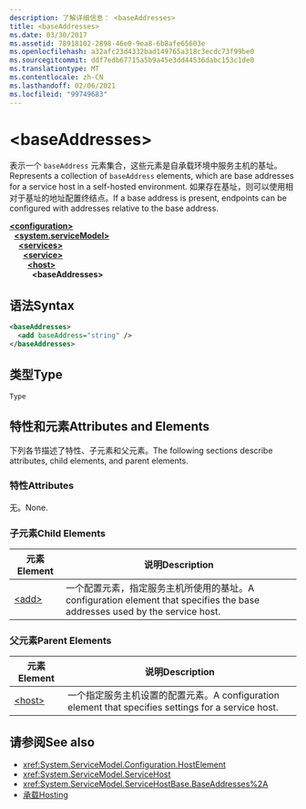 ```yaml
---
description: 了解详细信息： <baseAddresses>
title: <baseAddresses>
ms.date: 03/30/2017
ms.assetid: 78918102-2898-46e0-9ea8-6b8afe65603e
ms.openlocfilehash: a32afc23d4332bad149765a318c3ecdc73f99be0
ms.sourcegitcommit: ddf7edb67715a5b9a45e3dd44536dabc153c1de0
ms.translationtype: MT
ms.contentlocale: zh-CN
ms.lasthandoff: 02/06/2021
ms.locfileid: "99749683"
---
```

# \<baseAddresses>

<span data-ttu-id="6d4ab-102">表示一个 `baseAddress` 元素集合，这些元素是自承载环境中服务主机的基址。</span><span class="sxs-lookup"><span data-stu-id="6d4ab-102">Represents a collection of `baseAddress` elements, which are base addresses for a service host in a self-hosted environment.</span></span> <span data-ttu-id="6d4ab-103">如果存在基址，则可以使用相对于基址的地址配置终结点。</span><span class="sxs-lookup"><span data-stu-id="6d4ab-103">If a base address is present, endpoints can be configured with addresses relative to the base address.</span></span>  
  
[**\<configuration>**](../configuration-element.md)\
&nbsp;&nbsp;[**\<system.serviceModel>**](system-servicemodel.md)\
&nbsp;&nbsp;&nbsp;&nbsp;[**\<services>**](services.md)\
&nbsp;&nbsp;&nbsp;&nbsp;&nbsp;&nbsp;[**\<service>**](service.md)\
&nbsp;&nbsp;&nbsp;&nbsp;&nbsp;&nbsp;&nbsp;&nbsp;[**\<host>**](host.md)\
&nbsp;&nbsp;&nbsp;&nbsp;&nbsp;&nbsp;&nbsp;&nbsp;&nbsp;&nbsp;**\<baseAddresses>**  
  
## <a name="syntax"></a><span data-ttu-id="6d4ab-104">语法</span><span class="sxs-lookup"><span data-stu-id="6d4ab-104">Syntax</span></span>  
  
```xml  
<baseAddresses>
  <add baseAddress="string" />
</baseAddresses>
```  
  
## <a name="type"></a><span data-ttu-id="6d4ab-105">类型</span><span class="sxs-lookup"><span data-stu-id="6d4ab-105">Type</span></span>  

 `Type`  
  
## <a name="attributes-and-elements"></a><span data-ttu-id="6d4ab-106">特性和元素</span><span class="sxs-lookup"><span data-stu-id="6d4ab-106">Attributes and Elements</span></span>  

 <span data-ttu-id="6d4ab-107">下列各节描述了特性、子元素和父元素。</span><span class="sxs-lookup"><span data-stu-id="6d4ab-107">The following sections describe attributes, child elements, and parent elements.</span></span>  
  
### <a name="attributes"></a><span data-ttu-id="6d4ab-108">特性</span><span class="sxs-lookup"><span data-stu-id="6d4ab-108">Attributes</span></span>  

 <span data-ttu-id="6d4ab-109">无。</span><span class="sxs-lookup"><span data-stu-id="6d4ab-109">None.</span></span>  
  
### <a name="child-elements"></a><span data-ttu-id="6d4ab-110">子元素</span><span class="sxs-lookup"><span data-stu-id="6d4ab-110">Child Elements</span></span>  
  
|<span data-ttu-id="6d4ab-111">元素</span><span class="sxs-lookup"><span data-stu-id="6d4ab-111">Element</span></span>|<span data-ttu-id="6d4ab-112">说明</span><span class="sxs-lookup"><span data-stu-id="6d4ab-112">Description</span></span>|  
|-------------|-----------------|  
|[\<add>](add-of-baseaddresses.md)|<span data-ttu-id="6d4ab-113">一个配置元素，指定服务主机所使用的基址。</span><span class="sxs-lookup"><span data-stu-id="6d4ab-113">A configuration element that specifies the base addresses used by the service host.</span></span>|  
  
### <a name="parent-elements"></a><span data-ttu-id="6d4ab-114">父元素</span><span class="sxs-lookup"><span data-stu-id="6d4ab-114">Parent Elements</span></span>  
  
|<span data-ttu-id="6d4ab-115">元素</span><span class="sxs-lookup"><span data-stu-id="6d4ab-115">Element</span></span>|<span data-ttu-id="6d4ab-116">说明</span><span class="sxs-lookup"><span data-stu-id="6d4ab-116">Description</span></span>|  
|-------------|-----------------|  
|[\<host>](host.md)|<span data-ttu-id="6d4ab-117">一个指定服务主机设置的配置元素。</span><span class="sxs-lookup"><span data-stu-id="6d4ab-117">A configuration element that specifies settings for a service host.</span></span>|  
  
## <a name="see-also"></a><span data-ttu-id="6d4ab-118">请参阅</span><span class="sxs-lookup"><span data-stu-id="6d4ab-118">See also</span></span>

- <xref:System.ServiceModel.Configuration.HostElement>
- <xref:System.ServiceModel.ServiceHost>
- <xref:System.ServiceModel.ServiceHostBase.BaseAddresses%2A>
- [<span data-ttu-id="6d4ab-119">承载</span><span class="sxs-lookup"><span data-stu-id="6d4ab-119">Hosting</span></span>](../../../wcf/feature-details/hosting.md)
